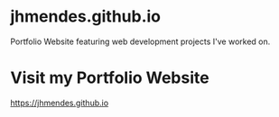 # jhmendes.github.io
Portfolio Website featuring web development projects I've worked on.  

# Visit my Portfolio Website
https://jhmendes.github.io
